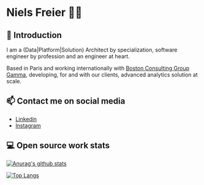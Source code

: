 # Niels Freier 👨‍💻

## 👋 Introduction

I am a (Data|Platform|Solution) Architect by specialization, software engineer by profession and an engineer at heart.

Based in Paris and working internationally with [Boston Consulting Group Gamma](https://www.bcg.com/beyond-consulting/bcg-gamma/default), developing, for and with our clients, advanced analytics solution at scale.

## 📫 Contact me on social media

* [Linkedin](https://www.linkedin.com/in/nielsfreier/)
* [Instagram](https://www.instagram.com/stumpyfr)

## 💻 Open source work stats

[![Anurag's github stats](https://github-readme-stats.vercel.app/api?username=stumpyfr&count_private=true&show_icons=true&theme=dracula)](https://github.com/anuraghazra/github-readme-stats)

[![Top Langs](https://github-readme-stats.vercel.app/api/top-langs/?username=stumpyfr&count_private=true&theme=dracula)](https://github.com/anuraghazra/github-readme-stats)
